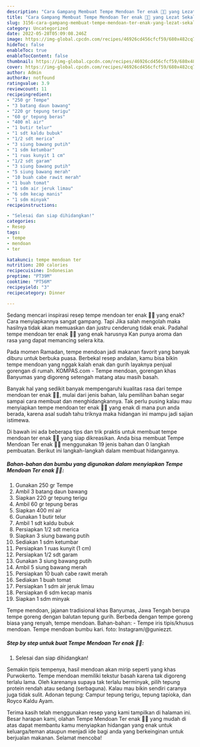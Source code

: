 ```yaml
---
description: "Cara Gampang Membuat Tempe Mendoan Ter enak 🤗😄 yang Lezat Sekali, Buat Buka Puasa Lezat Sekali"
title: "Cara Gampang Membuat Tempe Mendoan Ter enak 🤗😄 yang Lezat Sekali, Buat Buka Puasa Lezat Sekali"
slug: 3156-cara-gampang-membuat-tempe-mendoan-ter-enak-yang-lezat-sekali-buat-buka-puasa-lezat-sekali
category: Uncategorized
date: 2022-05-28T05:09:08.246Z
image: https://img-global.cpcdn.com/recipes/46926cd456cfcf59/680x482cq70/tempe-mendoan-ter-enak-foto-resep-utama.jpg
hideToc: false
enableToc: true
enableTocContent: false
thumbnail: https://img-global.cpcdn.com/recipes/46926cd456cfcf59/680x482cq70/tempe-mendoan-ter-enak-foto-resep-utama.jpg
cover: https://img-global.cpcdn.com/recipes/46926cd456cfcf59/680x482cq70/tempe-mendoan-ter-enak-foto-resep-utama.jpg
author: Admin
authorAv: notfound
ratingvalue: 3.9
reviewcount: 11
recipeingredient:
- "250 gr Tempe"
- "3 batang daun bawang"
- "220 gr tepung terigu"
- "60 gr tepung beras"
- "400 ml air"
- "1 butir telur"
- "1 sdt kaldu bubuk"
- "1/2 sdt merica"
- "3 siung bawang putih"
- "1 sdm ketumbar"
- "1 ruas kunyit 1 cm"
- "1/2 sdt garam"
- "3 siung bawang putih"
- "5 siung bawang merah"
- "10 buah cabe rawit merah"
- "1 buah tomat"
- "1 sdm air jeruk limau"
- "6 sdm kecap manis"
- "1 sdm minyak"
recipeinstructions:

- "Selesai dan siap dihidangkan!"
categories:
- Resep
tags:
- tempe
- mendoan
- ter

katakunci: tempe mendoan ter 
nutrition: 280 calories
recipecuisine: Indonesian
preptime: "PT39M"
cooktime: "PT56M"
recipeyield: "3"
recipecategory: Dinner

---
```



Sedang mencari inspirasi resep tempe mendoan ter enak 🤗😄 yang enak? Cara menyiapkannya sangat gampang. Tapi Jika salah mengolah maka hasilnya tidak akan memuaskan dan justru cenderung tidak enak. Padahal tempe mendoan ter enak 🤗😄 yang enak harusnya Kan punya aroma dan rasa yang dapat memancing selera kita.


Pada momen Ramadan, tempe mendoan jadi makanan favorit yang banyak diburu untuk berbuka puasa. Berbekal resep andalan, kamu bisa bikin tempe mendoan yang nggak kalah enak dan gurih layaknya penjual gorengan di rumah. KOMPAS.com - Tempe mendoan, gorengan khas Banyumas yang digoreng setengah matang atau masih basah.

Banyak hal yang sedikit banyak mempengaruhi kualitas rasa dari tempe mendoan ter enak 🤗😄, mulai dari jenis bahan, lalu pemilihan bahan segar sampai cara membuat dan menghidangkannya. Tak perlu pusing kalau mau menyiapkan tempe mendoan ter enak 🤗😄 yang enak di mana pun anda berada, karena asal sudah tahu triknya maka hidangan ini mampu jadi sajian istimewa.


Di bawah ini ada beberapa tips dan trik praktis untuk membuat tempe mendoan ter enak 🤗😄 yang siap dikreasikan. Anda bisa membuat Tempe Mendoan Ter enak 🤗😄 menggunakan 19 jenis bahan dan 0 langkah pembuatan. Berikut ini langkah-langkah dalam membuat hidangannya.

<!--inarticleads1-->

##### Bahan-bahan dan bumbu yang digunakan dalam menyiapkan Tempe Mendoan Ter enak 🤗😄:

1. Gunakan 250 gr Tempe
1. Ambil 3 batang daun bawang
1. Siapkan 220 gr tepung terigu
1. Ambil 60 gr tepung beras
1. Siapkan 400 ml air
1. Gunakan 1 butir telur
1. Ambil 1 sdt kaldu bubuk
1. Persiapkan 1/2 sdt merica
1. Siapkan 3 siung bawang putih
1. Sediakan 1 sdm ketumbar
1. Persiapkan 1 ruas kunyit (1 cm)
1. Persiapkan 1/2 sdt garam
1. Gunakan 3 siung bawang putih
1. Ambil 5 siung bawang merah
1. Persiapkan 10 buah cabe rawit merah
1. Sediakan 1 buah tomat
1. Persiapkan 1 sdm air jeruk limau
1. Persiapkan 6 sdm kecap manis
1. Siapkan 1 sdm minyak


Tempe mendoan, jajanan tradisional khas Banyumas, Jawa Tengah berupa tempe goreng dengan balutan tepung gurih. Berbeda dengan tempe goreng biasa yang renyah, tempe mendoan. Bahan-bahan: - Tempe iris tipis/khusus mendoan. Tempe mendoan bumbu kari. foto: Instagram/@guniezzt. 

<!--inarticleads2-->

##### Step by step untuk buat Tempe Mendoan Ter enak 🤗😄:


1. Selesai dan siap dihidangkan!

Semakin tipis tempenya, hasil mendoan akan mirip seperti yang khas Purwokerto. Tempe mendoan memiliki tekstur basah karena tak digoreng terlalu lama. Oleh karenanya supaya tak terlalu berminyak, pilih tepung protein rendah atau sedang (serbaguna). Kalau mau bikin sendiri caranya juga tidak sulit. Adonan tepung: Campur tepung terigu, tepung tapioka, dan Royco Kaldu Ayam. 

Terima kasih telah menggunakan resep yang kami tampilkan di halaman ini. Besar harapan kami, olahan Tempe Mendoan Ter enak 🤗😄 yang mudah di atas dapat membantu kamu menyiapkan hidangan yang enak untuk keluarga/teman ataupun menjadi ide bagi anda yang berkeinginan untuk berjualan makanan. Selamat mencoba!
